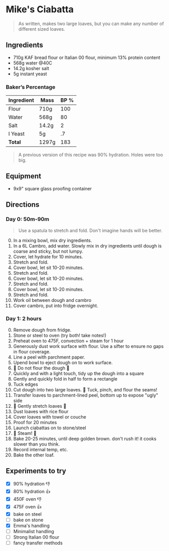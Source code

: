 # Mike's Ciabatta

> As written, makes two large loaves, but you can make any number of different sized loaves.

## Ingredients

- 710g KAF bread flour or Italian 00 flour, minimum 13% protein content
- 568g water @40C
- 14.2g kosher salt
- 5g instant yeast

### Baker’s Percentage

| Ingredient | Mass    | BP %  |
| ---------- | ------- | ----- |
| Flour      | 710g    | 100   |
| Water      | 568g    | 80    | 👈 80% is better than 90%
| Salt       | 14.2g   | 2     |
| I Yeast    | 5g      | .7    |
| **Total**  | 1297g   | 183   |

> A previous version of this recipe was 90% hydration. Holes were too big.

## Equipment

- 9x9" square glass proofing container

## Directions

### Day 0: 50m-90m

> Use a spatula to stretch and fold. Don't imagine hands will be better.

0. In a mixing bowl, mix dry ingredients.
1. In a 6L Cambro, add water. Slowly mix in dry ingredients until dough is coarse and sticky, but not lumpy.
3. Cover, let hydrate for 10 minutes.
4. Stretch and fold.
5. Cover bowl, let sit 10-20 minutes.
6. Stretch and fold.
7. Cover bowl, let sit 10-20 minutes.
8. Stretch and fold.
9. Cover bowl, let sit 10-20 minutes.
10. Stretch and fold.
11. Work oil between dough and cambro
12. Cover cambro, put into fridge overnight.

### Day 1: 2 hours

0. Remove dough from fridge.
1. Stone or steel to oven (try both! take notes!)
2. Preheat oven to 475F, convection + steam for 1 hour
3. Generously dust work surface with flour. Use a sifter to ensure no gaps in flour coverage.
4. Line a peel with parchment paper.
5. Upend bowl to eject dough on to work surface.
6. 🚨 Do not flour the dough 🚨
7. Quickly and with a light touch, tidy up the dough into a square
8. Gently and quickly fold in half to form a rectangle
9. Tuck edges
10. Cut dough into two large loaves. 🚨 Tuck, pinch, and flour the seams!
11. Transfer loaves to parchment-lined peel, bottom up to expose "ugly" side
12. 🚨 Gently stretch loaves 🚨
13. Dust loaves with rice flour
14. Cover loaves with towel or couche
15. Proof for 20 minutes
16. Launch ciabattas on to stone/steel
17. 🚨 Steam! 🚨
18. Bake 20-25 minutes, until deep golden brown. don't rush it! it cooks slower than you think.
19. Record internal temp, etc.
20. Bake the other loaf.

## Experiments to try

- [x] 90% hydration 👎
- [x] 80% hydration 👍
- [x] 450F oven 👎
- [x] 475F oven 👍
- [x] bake on steel
- [ ] bake on stone
- [x] Emma's handling
- [ ] Minimalist handling
- [ ] Strong Italian 00 flour
- [ ] fancy transfer methods
